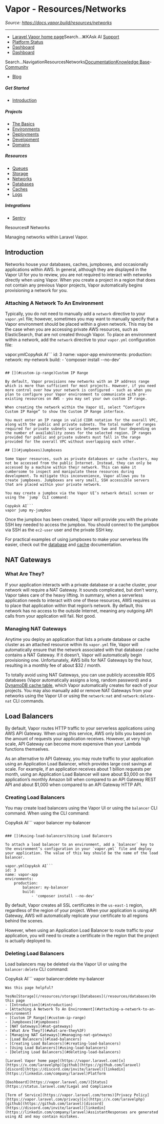 # Vapor - Resources/Networks

*Source: https://docs.vapor.build/resources/networks*

---

- [Laravel Vapor home page](https://vapor.laravel.com)Search...⌘KAsk AI
[Support](/cdn-cgi/l/email-protection#9bedfaebf4e9dbf7fae9faedfef7b5f8f4f6)
- [Platform Status](https://status.laravel.com/)
- [Dashboard](https://vapor.laravel.com)
- [Dashboard](https://vapor.laravel.com)

Search...NavigationResourcesNetworks[Documentation](/introduction)[Knowledge Base](/kb/troubleshooting)- [Community](https://discord.com/invite/laravel)
- [Blog](https://blog.laravel.com/vapor)
##### Get Started

- [Introduction](/introduction)

##### Projects

- [The Basics](/projects/the-basics)
- [Environments](/projects/environments)
- [Deployments](/projects/deployments)
- [Development](/projects/development)
- [Domains](/projects/domains)

##### Resources

- [Queues](/resources/queues)
- [Storage](/resources/storage)
- [Networks](/resources/networks)
- [Databases](/resources/databases)
- [Caches](/resources/caches)
- [Logs](/resources/logs)

##### Integrations

- [Sentry](/integrations/sentry)

Resources# Networks

Managing networks within Laravel Vapor.

## [​](#introduction)Introduction

Networks house your databases, caches, jumpboxes, and occasionally applications within AWS. In general, although they are displayed in the Vapor UI for you to review, you are not required to interact with networks directly when using Vapor. When you create a project in a region that does not contain any previous Vapor projects, Vapor automatically begins provisioning a network for you.

### [​](#attaching-a-network-to-an-environment)Attaching A Network To An Environment

Typically, you do not need to manually add a `network` directive to your `vapor.yml` file; however, sometimes you may want to manually specify that a Vapor environment should be placed within a given network. This may be the case when you are accessing private AWS resources, such as ElasticSearch, that are not created through Vapor. To place an environment within a network, add the `network` directive to your `vapor.yml` configuration file:

vapor.ymlCopyAsk AI```
id: 3
name: vapor-app
environments:
    production:
        network: my-network
        build:
            - 'composer install --no-dev'

```

## [​](#custom-ip-range)Custom IP Range

By default, Vapor provisions new networks with an IP address range which is more than sufficient for most projects. However, if you need more control over how your network is configured - such as when you plan to configure your Vapor environment to communicate with pre-existing resources on AWS - you may set your own custom IP range.

When creating the network within the Vapor UI, select “Configure Custom IP Range” to show the Custom IP Range interface.

You must enter an IP range in valid CIDR notation for the overall VPC, along with the public and private subnets. The total number of ranges required for private subnets varies between two and four depending on the number of availability zones for the selected region. IP ranges provided for public and private subnets must fall in the range provided for the overall VPC without overlapping each other.

## [​](#jumpboxes)Jumpboxes

Some Vapor resources, such as private databases or cache clusters, may not be accessed from the public Internet. Instead, they can only be accessed by a machine within their network. This can make it cumbersome to inspect and manipulate these resources during development. To mitigate this inconvenience, Vapor allows you to create jumpboxes. Jumpboxes are very small, SSH accessible servers that are placed within your private network.

You may create a jumpbox via the Vapor UI’s network detail screen or using the `jump` CLI command:

CopyAsk AI```
vapor jump my-jumpbox

```

Once the jumpbox has been created, Vapor will provide you with the private SSH key needed to access the jumpbox. You should connect to the jumpbox via SSH as the `ec2-user` user and the private SSH key.

For practical examples of using jumpboxes to make your serverless life easier, check out the [database](./databases#using-databases) and [cache](./caches#using-caches) documentation.

## [​](#nat-gateways)NAT Gateways

### [​](#what-are-they%3F)What Are They?

If your application interacts with a private database or a cache cluster, your network will require a NAT Gateway. It sounds complicated, but don’t worry, Vapor takes care of the heavy lifting. In summary, when a serverless application needs to interact with one of these resources, AWS requires us to place that application within that region’s network. By default, this network has no access to the outside Internet, meaning any outgoing API calls from your application will fail. Not good.

### [​](#managing-nat-gateways)Managing NAT Gateways

Anytime you deploy an application that lists a private database or cache cluster as an attached resource within its `vapor.yml` file, Vapor will automatically ensure that the network associated with that database / cache contains a NAT Gateway. If it doesn’t, Vapor will automatically begin provisioning one. Unfortunately, AWS bills for NAT Gateways by the hour, resulting in a monthly fee of about $32 / month.

To totally avoid using NAT Gateways, you can use publicly accessible RDS databases (Vapor automatically assigns a long, random password) and a [DynamoDB cache table](./caches#dynamodb-caches), which Vapor automatically creates for each of your projects. You may also manually add or remove NAT Gateways from your networks using the Vapor UI or using the `network:nat` and `network:delete-nat` CLI commands.

## [​](#load-balancers)Load Balancers

By default, Vapor routes HTTP traffic to your serverless applications using AWS API Gateway. When using this service, AWS only bills you based on the amount of requests your application receives. However, at very high scale, API Gateway can become more expensive than your Lambda functions themselves.

As an alternative to API Gateway, you may route traffic to your application using an Application Load Balancer, which provides large cost savings at scale. For example, if an application receives about 1 billion requests per month, using an Application Load Balancer will save about $3,000 on the application’s monthly Amazon bill when compared to an API Gateway REST API and about $1,000 when compared to an API Gateway HTTP API.

### [​](#creating-load-balancers)Creating Load Balancers

You may create load balancers using the Vapor UI or using the `balancer` CLI command. When using the CLI command:

CopyAsk AI```
vapor balancer my-balancer

```

### [​](#using-load-balancers)Using Load Balancers

To attach a load balancer to an environment, add a `balancer` key to the environment’s configuration in your `vapor.yml` file and deploy your application. The value of this key should be the name of the load balancer.

vapor.ymlCopyAsk AI```
id: 3
name: vapor-app
environments:
    production:
        balancer: my-balancer
        build:
            - 'composer install --no-dev'

```

By default, Vapor creates all SSL certificates in the `us-east-1` region, regardless of the region of your project. When your application is using API Gateway, AWS will automatically replicate your certificate to all regions behind the scenes.

However, when using an Application Load Balancer to route traffic to your application, you will need to create a certificate in the region that the project is actually deployed to.

### [​](#deleting-load-balancers)Deleting Load Balancers

Load balancers may be deleted via the Vapor UI or using the `balancer:delete` CLI command:

CopyAsk AI```
vapor balancer:delete my-balancer

```
Was this page helpful?

YesNo[Storage](/resources/storage)[Databases](/resources/databases)On this page
- [Introduction](#introduction)
- [Attaching A Network To An Environment](#attaching-a-network-to-an-environment)
- [Custom IP Range](#custom-ip-range)
- [Jumpboxes](#jumpboxes)
- [NAT Gateways](#nat-gateways)
- [What Are They?](#what-are-they%3F)
- [Managing NAT Gateways](#managing-nat-gateways)
- [Load Balancers](#load-balancers)
- [Creating Load Balancers](#creating-load-balancers)
- [Using Load Balancers](#using-load-balancers)
- [Deleting Load Balancers](#deleting-load-balancers)

[Laravel Vapor home page](https://vapor.laravel.com)[x](https://x.com/laravelphp)[github](https://github.com/laravel)[discord](https://discord.com/invite/laravel)[linkedin](https://linkedin.com/company/laravel)Platform

[Dashboard](https://vapor.laravel.com/)[Status](https://status.laravel.com/)Legal and Compliance

[Term of Service](https://vapor.laravel.com/terms)[Privacy Policy](https://vapor.laravel.com/privacy)[x](https://x.com/laravelphp)[github](https://github.com/laravel)[discord](https://discord.com/invite/laravel)[linkedin](https://linkedin.com/company/laravel)AssistantResponses are generated using AI and may contain mistakes.
